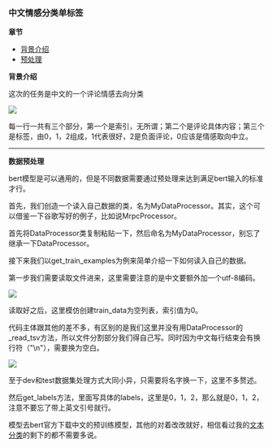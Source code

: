 ### 中文情感分类单标签

**章节**
- [背景介绍](#bg)
- [预处理](#preprocess)


**<div id='bg'>背景介绍</div>**

这次的任务是中文的一个评论情感去向分类

![](https://github.com/sherlcok314159/ML/blob/main/nlp/Images/data_.png)

每一行一共有三个部分，第一个是索引，无所谓；第二个是评论具体内容；第三个是标签，由0，1，2组成，1代表很好，2是负面评论，0应该是情感取向中立。

***

**<div id='preprocess'>数据预处理</div>**

bert模型是可以通用的，但是不同数据需要通过预处理来达到满足bert输入的标准才行。

首先，我们创造一个读入自己数据的类，名为MyDataProcessor。其实，这个可以借鉴一下谷歌写好的例子，比如说MrpcProcessor。

首先将DataProcessor类复制粘贴一下，然后命名为MyDataProcessor，别忘了继承一下DataProcessor。

接下来我们以get_train_examples为例来简单介绍一下如何读入自己的数据。

第一步我们需要读取文件进来，这里需要注意的是中文要额外加一个utf-8编码。

![](https://github.com/sherlcok314159/ML/blob/main/nlp/Images/file.png)

读取好之后，这里模仿创建train_data为空列表，索引值为0。

代码主体跟其他的差不多，有区别的是我们这里并没有用DataProcessor的_read_tsv方法，所以文件分割部分我们得自己写。同时因为中文每行结束会有换行符（"\n"），需要换为空白。

![](https://github.com/sherlcok314159/ML/blob/main/nlp/Images/tsv.png)

至于dev和test数据集处理方式大同小异，只需要将名字换一下，这里不多赘述。

然后get_labels方法，里面写具体的labels，这里是0，1，2，那么就是0，1，2，注意不要忘了带上英文引号就行。

模型去bert官方下载中文的预训练模型，其他的对着改改就好，相信看过我的[文本分类](../tasks/text.md)的剩下的都不需要多说。



